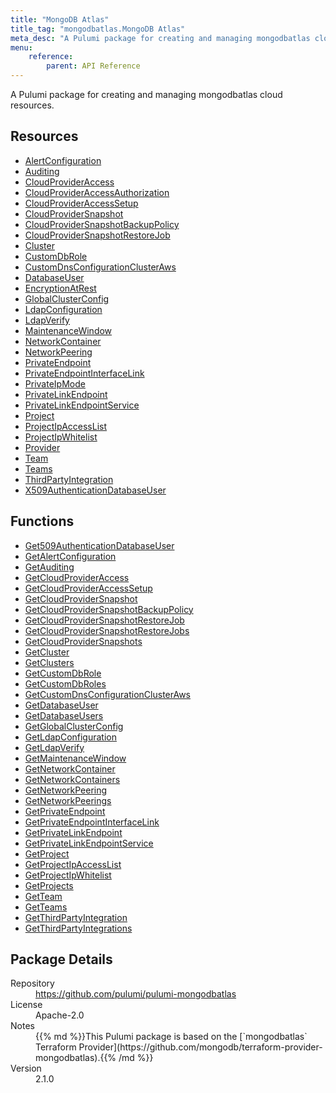 ```yaml
---
title: "MongoDB Atlas"
title_tag: "mongodbatlas.MongoDB Atlas"
meta_desc: "A Pulumi package for creating and managing mongodbatlas cloud resources."
menu:
    reference:
        parent: API Reference
---
```


<!-- WARNING: this file was generated by Pulumi Docs Generator. -->
<!-- Do not edit by hand unless you're certain you know what you are doing! -->

A Pulumi package for creating and managing mongodbatlas cloud resources.

<h2 id="resources">Resources</h2>
<ul class="api">
    <li><a href="alertconfiguration" title="AlertConfiguration"><span class="symbol resource"></span>AlertConfiguration</a></li>
    <li><a href="auditing" title="Auditing"><span class="symbol resource"></span>Auditing</a></li>
    <li><a href="cloudprovideraccess" title="CloudProviderAccess"><span class="symbol resource"></span>CloudProviderAccess</a></li>
    <li><a href="cloudprovideraccessauthorization" title="CloudProviderAccessAuthorization"><span class="symbol resource"></span>CloudProviderAccessAuthorization</a></li>
    <li><a href="cloudprovideraccesssetup" title="CloudProviderAccessSetup"><span class="symbol resource"></span>CloudProviderAccessSetup</a></li>
    <li><a href="cloudprovidersnapshot" title="CloudProviderSnapshot"><span class="symbol resource"></span>CloudProviderSnapshot</a></li>
    <li><a href="cloudprovidersnapshotbackuppolicy" title="CloudProviderSnapshotBackupPolicy"><span class="symbol resource"></span>CloudProviderSnapshotBackupPolicy</a></li>
    <li><a href="cloudprovidersnapshotrestorejob" title="CloudProviderSnapshotRestoreJob"><span class="symbol resource"></span>CloudProviderSnapshotRestoreJob</a></li>
    <li><a href="cluster" title="Cluster"><span class="symbol resource"></span>Cluster</a></li>
    <li><a href="customdbrole" title="CustomDbRole"><span class="symbol resource"></span>CustomDbRole</a></li>
    <li><a href="customdnsconfigurationclusteraws" title="CustomDnsConfigurationClusterAws"><span class="symbol resource"></span>CustomDnsConfigurationClusterAws</a></li>
    <li><a href="databaseuser" title="DatabaseUser"><span class="symbol resource"></span>DatabaseUser</a></li>
    <li><a href="encryptionatrest" title="EncryptionAtRest"><span class="symbol resource"></span>EncryptionAtRest</a></li>
    <li><a href="globalclusterconfig" title="GlobalClusterConfig"><span class="symbol resource"></span>GlobalClusterConfig</a></li>
    <li><a href="ldapconfiguration" title="LdapConfiguration"><span class="symbol resource"></span>LdapConfiguration</a></li>
    <li><a href="ldapverify" title="LdapVerify"><span class="symbol resource"></span>LdapVerify</a></li>
    <li><a href="maintenancewindow" title="MaintenanceWindow"><span class="symbol resource"></span>MaintenanceWindow</a></li>
    <li><a href="networkcontainer" title="NetworkContainer"><span class="symbol resource"></span>NetworkContainer</a></li>
    <li><a href="networkpeering" title="NetworkPeering"><span class="symbol resource"></span>NetworkPeering</a></li>
    <li><a href="privateendpoint" title="PrivateEndpoint"><span class="symbol resource"></span>PrivateEndpoint</a></li>
    <li><a href="privateendpointinterfacelink" title="PrivateEndpointInterfaceLink"><span class="symbol resource"></span>PrivateEndpointInterfaceLink</a></li>
    <li><a href="privateipmode" title="PrivateIpMode"><span class="symbol resource"></span>PrivateIpMode</a></li>
    <li><a href="privatelinkendpoint" title="PrivateLinkEndpoint"><span class="symbol resource"></span>PrivateLinkEndpoint</a></li>
    <li><a href="privatelinkendpointservice" title="PrivateLinkEndpointService"><span class="symbol resource"></span>PrivateLinkEndpointService</a></li>
    <li><a href="project" title="Project"><span class="symbol resource"></span>Project</a></li>
    <li><a href="projectipaccesslist" title="ProjectIpAccessList"><span class="symbol resource"></span>ProjectIpAccessList</a></li>
    <li><a href="projectipwhitelist" title="ProjectIpWhitelist"><span class="symbol resource"></span>ProjectIpWhitelist</a></li>
    <li><a href="provider" title="Provider"><span class="symbol resource"></span>Provider</a></li>
    <li><a href="team" title="Team"><span class="symbol resource"></span>Team</a></li>
    <li><a href="teams" title="Teams"><span class="symbol resource"></span>Teams</a></li>
    <li><a href="thirdpartyintegration" title="ThirdPartyIntegration"><span class="symbol resource"></span>ThirdPartyIntegration</a></li>
    <li><a href="x509authenticationdatabaseuser" title="X509AuthenticationDatabaseUser"><span class="symbol resource"></span>X509AuthenticationDatabaseUser</a></li>
</ul>

<h2 id="functions">Functions</h2>
<ul class="api">
    <li><a href="get509authenticationdatabaseuser" title="Get509AuthenticationDatabaseUser"><span class="symbol function"></span>Get509AuthenticationDatabaseUser</a></li>
    <li><a href="getalertconfiguration" title="GetAlertConfiguration"><span class="symbol function"></span>GetAlertConfiguration</a></li>
    <li><a href="getauditing" title="GetAuditing"><span class="symbol function"></span>GetAuditing</a></li>
    <li><a href="getcloudprovideraccess" title="GetCloudProviderAccess"><span class="symbol function"></span>GetCloudProviderAccess</a></li>
    <li><a href="getcloudprovideraccesssetup" title="GetCloudProviderAccessSetup"><span class="symbol function"></span>GetCloudProviderAccessSetup</a></li>
    <li><a href="getcloudprovidersnapshot" title="GetCloudProviderSnapshot"><span class="symbol function"></span>GetCloudProviderSnapshot</a></li>
    <li><a href="getcloudprovidersnapshotbackuppolicy" title="GetCloudProviderSnapshotBackupPolicy"><span class="symbol function"></span>GetCloudProviderSnapshotBackupPolicy</a></li>
    <li><a href="getcloudprovidersnapshotrestorejob" title="GetCloudProviderSnapshotRestoreJob"><span class="symbol function"></span>GetCloudProviderSnapshotRestoreJob</a></li>
    <li><a href="getcloudprovidersnapshotrestorejobs" title="GetCloudProviderSnapshotRestoreJobs"><span class="symbol function"></span>GetCloudProviderSnapshotRestoreJobs</a></li>
    <li><a href="getcloudprovidersnapshots" title="GetCloudProviderSnapshots"><span class="symbol function"></span>GetCloudProviderSnapshots</a></li>
    <li><a href="getcluster" title="GetCluster"><span class="symbol function"></span>GetCluster</a></li>
    <li><a href="getclusters" title="GetClusters"><span class="symbol function"></span>GetClusters</a></li>
    <li><a href="getcustomdbrole" title="GetCustomDbRole"><span class="symbol function"></span>GetCustomDbRole</a></li>
    <li><a href="getcustomdbroles" title="GetCustomDbRoles"><span class="symbol function"></span>GetCustomDbRoles</a></li>
    <li><a href="getcustomdnsconfigurationclusteraws" title="GetCustomDnsConfigurationClusterAws"><span class="symbol function"></span>GetCustomDnsConfigurationClusterAws</a></li>
    <li><a href="getdatabaseuser" title="GetDatabaseUser"><span class="symbol function"></span>GetDatabaseUser</a></li>
    <li><a href="getdatabaseusers" title="GetDatabaseUsers"><span class="symbol function"></span>GetDatabaseUsers</a></li>
    <li><a href="getglobalclusterconfig" title="GetGlobalClusterConfig"><span class="symbol function"></span>GetGlobalClusterConfig</a></li>
    <li><a href="getldapconfiguration" title="GetLdapConfiguration"><span class="symbol function"></span>GetLdapConfiguration</a></li>
    <li><a href="getldapverify" title="GetLdapVerify"><span class="symbol function"></span>GetLdapVerify</a></li>
    <li><a href="getmaintenancewindow" title="GetMaintenanceWindow"><span class="symbol function"></span>GetMaintenanceWindow</a></li>
    <li><a href="getnetworkcontainer" title="GetNetworkContainer"><span class="symbol function"></span>GetNetworkContainer</a></li>
    <li><a href="getnetworkcontainers" title="GetNetworkContainers"><span class="symbol function"></span>GetNetworkContainers</a></li>
    <li><a href="getnetworkpeering" title="GetNetworkPeering"><span class="symbol function"></span>GetNetworkPeering</a></li>
    <li><a href="getnetworkpeerings" title="GetNetworkPeerings"><span class="symbol function"></span>GetNetworkPeerings</a></li>
    <li><a href="getprivateendpoint" title="GetPrivateEndpoint"><span class="symbol function"></span>GetPrivateEndpoint</a></li>
    <li><a href="getprivateendpointinterfacelink" title="GetPrivateEndpointInterfaceLink"><span class="symbol function"></span>GetPrivateEndpointInterfaceLink</a></li>
    <li><a href="getprivatelinkendpoint" title="GetPrivateLinkEndpoint"><span class="symbol function"></span>GetPrivateLinkEndpoint</a></li>
    <li><a href="getprivatelinkendpointservice" title="GetPrivateLinkEndpointService"><span class="symbol function"></span>GetPrivateLinkEndpointService</a></li>
    <li><a href="getproject" title="GetProject"><span class="symbol function"></span>GetProject</a></li>
    <li><a href="getprojectipaccesslist" title="GetProjectIpAccessList"><span class="symbol function"></span>GetProjectIpAccessList</a></li>
    <li><a href="getprojectipwhitelist" title="GetProjectIpWhitelist"><span class="symbol function"></span>GetProjectIpWhitelist</a></li>
    <li><a href="getprojects" title="GetProjects"><span class="symbol function"></span>GetProjects</a></li>
    <li><a href="getteam" title="GetTeam"><span class="symbol function"></span>GetTeam</a></li>
    <li><a href="getteams" title="GetTeams"><span class="symbol function"></span>GetTeams</a></li>
    <li><a href="getthirdpartyintegration" title="GetThirdPartyIntegration"><span class="symbol function"></span>GetThirdPartyIntegration</a></li>
    <li><a href="getthirdpartyintegrations" title="GetThirdPartyIntegrations"><span class="symbol function"></span>GetThirdPartyIntegrations</a></li>
</ul>

<h2 id="package-details">Package Details</h2>
<dl class="package-details">
	<dt>Repository</dt>
	<dd><a href="https://github.com/pulumi/pulumi-mongodbatlas">https://github.com/pulumi/pulumi-mongodbatlas</a></dd>
	<dt>License</dt>
	<dd>Apache-2.0</dd>
	<dt>Notes</dt>
	<dd>{{% md %}}This Pulumi package is based on the [`mongodbatlas` Terraform Provider](https://github.com/mongodb/terraform-provider-mongodbatlas).{{% /md %}}</dd>
	<dt>Version</dt>
	<dd>2.1.0</dd>
</dl>

